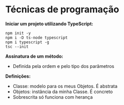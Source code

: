 # Técnicas de programação
**Iniciar um projeto utilizando TypeScript:**
```
npm init -y
npm i -D ts-node typescript
npm i typescript -g
tsc --init
```

**Assinatura de um método:**
- Definida pela ordem e pelo tipo dos parâmetros

**Definições:**
- Classe: modelo para os meus Objetos. É abstrata
- Objetos: instância da minha Classe. É concreto
- Sobrescrita só funciona com herança


